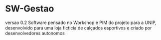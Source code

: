 # SW-Gestao
versao 0.2
Software pensado no Workshop e PIM do projeto
para a UNIP, desenvolvido para uma loja ficticia de calçados esportivos
e criado por desenvolvedores autonomos
